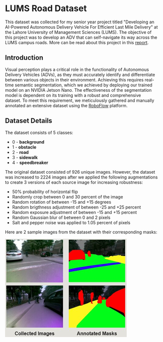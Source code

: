 # LUMS Road Dataset
 
This dataset was collected for my senior year project titled "Developing an AI-Powered Autonomous Delivery Vehicle For Efficient Last Mile Delivery" at the Lahore University of Management Sciences (LUMS). The objective of this project was to develop an ADV that can self-navigate its way across the LUMS campus roads. More can be read about this project in this [report](https://drive.google.com/file/d/1h10nqKdAF45nh_qeJYBRUZCC9tG98CAv/view).

## Introduction

Visual perception plays a critical role in the functionality of Autonomous Delivery Vehicles (ADVs), as they must accurately identify and differentiate between various objects in their environment. Achieving this requires real-time semantic segmentation, which we achieved by deploying our trained model on an NVIDIA Jetson Nano. The effectiveness of the segmentation model is dependent on its training with a robust and comprehensive dataset. To meet this requirement, we meticulously gathered and manually annotated an extensive dataset using the [RoboFlow](https://universe.roboflow.com/senior-project-irtnh/lums-road-dataset) platform.

## Dataset Details

The dataset consists of 5 classes:

- 0 - **background**
- 1 - **obstacle**
- 2 - **road**
- 3 - **sidewalk**
- 4 - **speedbreaker**

The original dataset consisted of 926 unique images. However, the dataset was increased to 2224 images after we applied the following augmentations to create 3 versions of each source image for increasing robustness:

* 50% probability of horizontal flip
* Randomly crop between 0 and 30 percent of the image
* Random rotation of between -15 and +15 degrees
* Random brigthness adjustment of between -25 and +25 percent
* Random exposure adjustment of between -15 and +15 percent
* Random Gaussian blur of between 0 and 2 pixels
* Salt and pepper noise was applied to 1.05 percent of pixels

Here are 2 sample images from the dataset with their corresponding masks:

![alttext](originals_with_masks.jpg)